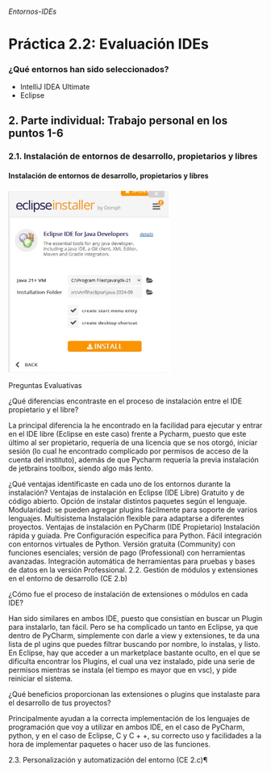 ###### Entornos-IDEs

 # Práctica 2.2: Evaluación IDEs




### ¿Qué entornos han sido seleccionados? 

- IntelliJ IDEA Ultimate
- Eclipse



## 2. Parte individual: Trabajo personal en los puntos 1-6


### 2.1. Instalación de entornos de desarrollo, propietarios y libres 


 #### Instalación de entornos de desarrollo, propietarios y libres

![Mi captura de pantalla](https://github.com/Angelsito-cell/Entornos-IDEs/raw/main/Eclipse1.png)


Preguntas Evaluativas

¿Qué diferencias encontraste en el proceso de instalación entre el IDE propietario y el libre?

La principal diferencia la he encontrado en la facilidad para ejecutar y entrar en el IDE libre (Eclipse en este caso) frente a Pycharm, puesto que este último al ser propietario, requería de una licencia que se nos otorgó, iniciar sesión (lo cual he encontrado complicado por permisos de acceso de la cuenta del instituto), además de que Pycharm requería la previa instalación de jetbrains toolbox, siendo algo más lento.  

¿Qué ventajas identificaste en cada uno de los entornos durante la instalación?
Ventajas de instalación en Eclipse (IDE Libre)
Gratuito y de código abierto.
Opción de instalar distintos paquetes según el lenguaje.
Modularidad: se pueden agregar plugins fácilmente para soporte de varios lenguajes.
Multisistema
Instalación flexible para adaptarse a diferentes proyectos.
Ventajas de instalación en PyCharm (IDE Propietario)
Instalación rápida y guiada.
Pre Configuración específica para Python.
Fácil integración con entornos virtuales de Python.
Versión gratuita (Community) con funciones esenciales; versión de pago (Professional) con herramientas avanzadas.
Integración automática de herramientas para pruebas y bases de datos en la versión Professional.
2.2. Gestión de módulos y extensiones en el entorno de desarrollo (CE 2.b)


	







¿Cómo fue el proceso de instalación de extensiones o módulos en cada IDE?
	
Han sido similares en ambos IDE, puesto que consistían en buscar un Plugin para instalarlo, tan fácil. Pero se ha complicado un tanto en Eclipse, ya que dentro de PyCharm, simplemente con darle a view y extensiones, te da una lista de pl ugins que puedes filtrar buscando por nombre, lo instalas, y listo. En Eclipse, hay que acceder a un marketplace bastante oculto, en el que se dificulta encontrar los Plugins, el cual una vez instalado, pide una serie de permisos mientras se instala (el tiempo es mayor que en vsc), y pide reiniciar el sistema.

¿Qué beneficios proporcionan las extensiones o plugins que instalaste para el desarrollo de tus proyectos?

Principalmente ayudan a la correcta implementación de los lenguajes de programación que voy a utilizar en ambos IDE, en el caso de PyCharm, python, y en el caso de Eclipse, C y C + +, su correcto uso y facilidades a la hora de implementar paquetes o hacer uso de las funciones. 


2.3. Personalización y automatización del entorno (CE 2.c)¶






